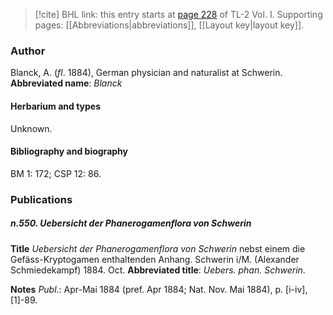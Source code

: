 > [!cite] BHL link: this entry starts at [page 228](https://www.biodiversitylibrary.org/page/33120359) of TL-2 Vol. I.
> Supporting pages: [[Abbreviations|abbreviations]], [[Layout key|layout key]].

### Author

Blanck, A. (*fl*. 1884), German physician and naturalist at Schwerin. 
**Abbreviated name**: *Blanck*

#### Herbarium and types

Unknown.

#### Bibliography and biography

BM 1: 172; CSP 12: 86.

### Publications

##### n.550. Uebersicht der Phanerogamenflora von Schwerin

**Title**
*Uebersicht der Phanerogamenflora von Schwerin* nebst einem die Gefäss-Kryptogamen enthaltenden Anhang. Schwerin i/M. (Alexander Schmiedekampf) 1884. Oct.
**Abbreviated title**: *Uebers. phan. Schwerin*.

**Notes**
*Publ*.: Apr-Mai 1884 (pref. Apr 1884; Nat. Nov. Mai 1884), p. \[i-iv\], \[1\]-89.

